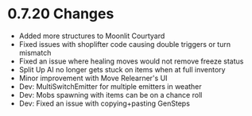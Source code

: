 # 0.7.20 Changes #

* Added more structures to Moonlit Courtyard
* Fixed issues with shoplifter code causing double triggers or turn mismatch
* Fixed an issue where healing moves would not remove freeze status
* Split Up AI no longer gets stuck on items when at full inventory
* Minor improvement with Move Relearner's UI
* Dev: MultiSwitchEmitter for multiple emitters in weather
* Dev: Mobs spawning with items can be on a chance roll
* Dev: Fixed an issue with copying+pasting GenSteps